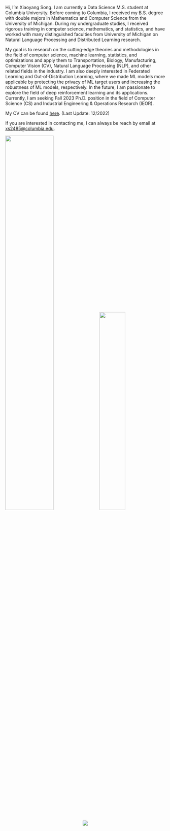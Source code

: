 Hi, I’m Xiaoyang Song. I am currently a Data Science M.S. student at Columbia University. Before coming to Columbia, I received my B.S. degree with double majors in Mathematics and Computer Science from the University of Michigan. During my undergraduate studies, I received rigorous training in computer science, mathematics, and statistics, and have worked with many distinguished faculties from University of Michigan on Natural Language Processing and Distributed Learning research. 

My goal is to research on the cutting‐edge theories and methodologies in the field of computer science, machine learning, statistics, and optimizations and apply them to Transportation, Biology, Manufacturing, Computer Vision (CV), Natural Language Processing (NLP), and other related fields in the industry. I am also deeply interested in Federated Learning and Out‐of‐Distribution Learning, where we made ML models more applicable by protecting the privacy of ML target users and increasing the robustness of ML models, respectively. In the future, I am passionate to explore the field of deep reinforcement learning and its applications. Currently, I am seeking Fall 2023 Ph.D. position in the field of Computer Science (CS) and Industrial Engineering & Operations Research (IEOR). 

My CV can be found [here](https://github.com/Xiaoyang-Song/Xiaoyang-Song/blob/main/Xiaoyang%20Song%20CV.pdf). (Last Update: 12/2022)

If you are interested in contacting me, I can always be reach by email at xs2485@columbia.edu. 

<div class='container'>
<img style="height: auto; width: 55%;" class="img" src="https://github-readme-stats-deployment-2rddv30i8-xiaoyang-song.vercel.app/api?username=Xiaoyang-Song&theme=radical&show_icons=true&count_private=true" />
&nbsp;
&nbsp;
<img style="height: auto; width: 40%;" class="img" src="https://github-readme-stats-deployment-2rddv30i8-xiaoyang-song.vercel.app/api/top-langs/?username=Xiaoyang-Song&langs_count=8&layout=compact&theme=highcontrast&hide=makefile,shaderlab&count_private=true" /></div>
</div>
<!-- <img style="height: auto; width: 40%;" class="img" src="https://github-readme-stats-deployment-2rddv30i8-xiaoyang-song.vercel.app/api/top-langs/?username=Xiaoyang-Song&langs_count=8&layout=compact&theme=highcontrast&hide=jupyter%20notebook,makefile,shaderlab&count_private=true" /></div>
</div> -->

<p align="center">
 <img align="center" src="https://github-readme-stats.vercel.app/api/wakatime?username=xysong25&theme=tokyonight&v=2" />
</p>
<!---
Xiaoyang-Song/Xiaoyang-Song is a ✨ special ✨ repository because its `README.md` (this file) appears on your GitHub profile.
You can click the Preview link to take a look at your changes.
--->

